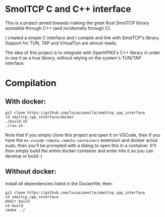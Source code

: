 # SmolTCP C and C++ interface

This is a project aimed towards making the great Rust SmolTCP library acessible through C++ (and incidentally through C).

I created a simple C interface and I compile and link with SmolTCP's library. Support for TUN, TAP and VirtualTun are almost ready.

The idea of this project is to integrate with OpenVPN3's C++ library in order to use it as a true library, without relying on the system's TUN/TAP interface.

# Compilation 

## With docker:

```
git clone https://github.com/lucaszanella/smoltcp_cpp_interface
cd smoltcp_cpp_interface/docker
./build.sh
./run.sh
```

Note that if you simply clone this project and open it on VSCode, then if you 
have the `ms-vscode-remote.remote-containers` extension and docker w/out sudo, 
then you'll be prompted with a dialog to open this in a container. It'll then 
simply build the entire docker container and enter into it so you can develop
or build :)  

## Without docker:

Install all dependencies listed in the Dockerfile, then:

```
git clone https://github.com/lucaszanella/smoltcp_cpp_interface
cd smoltcp_cpp_interface
mkdir build
cd build 
cmake ../
```


